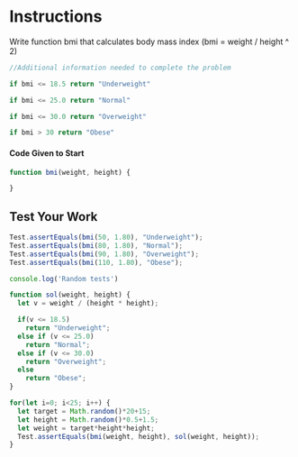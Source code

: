 # Instructions

Write function bmi that calculates body mass index (bmi = weight / height ^ 2)
```javascript
//Additional information needed to complete the problem

if bmi <= 18.5 return "Underweight"

if bmi <= 25.0 return "Normal"

if bmi <= 30.0 return "Overweight"

if bmi > 30 return "Obese"
```

#### Code Given to Start              
```javascript
function bmi(weight, height) {

}
```    
## Test Your Work

```javascript
Test.assertEquals(bmi(50, 1.80), "Underweight");
Test.assertEquals(bmi(80, 1.80), "Normal");
Test.assertEquals(bmi(90, 1.80), "Overweight");
Test.assertEquals(bmi(110, 1.80), "Obese");

console.log('Random tests')

function sol(weight, height) {
  let v = weight / (height * height);

  if(v <= 18.5)
    return "Underweight";
  else if (v <= 25.0)
    return "Normal";
  else if (v <= 30.0)
    return "Overweight";
  else
    return "Obese";
}

for(let i=0; i<25; i++) {
  let target = Math.random()*20+15;
  let height = Math.random()*0.5+1.5;
  let weight = target*height*height;
  Test.assertEquals(bmi(weight, height), sol(weight, height));
}

```
